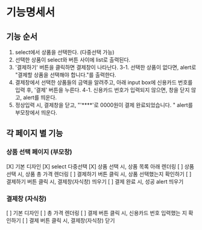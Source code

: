 # 기능명세서

## 기능 순서
1. select에서 상품을 선택한다. (다중선택 가능)
2. 선택한 상품이 select와 버튼 사이에 list로 출력된다.
3. '결제하기' 버튼을 클릭하면 결제창이 나타난다.
    3-1. 선택한 상품이 없다면, alert로 "결제할 상품을 선택해야 합니다."를 출력한다.
4. 결제창에서 선택한 상품들의 금액을 알려주고, 아래 input box에 신용카드 번호를 입력 후, '결제' 버튼을 누른다.
    4-1. 신용카드 번호가 입력되지 않으면, 창을 닫지 않고, alert를 띄운다.
5. 정상입력 시, 결제창을 닫고, "'****'로 0000원이 결제 완료되었습니다. " alert를 부모창에서 띄운다.

## 각 페이지 별 기능
### 상품 선택 페이지 (부모창)
[X] 기본 디자인
[X] select 다중선택
[X] 상품 선택 시, 상품 목록 아래 렌더링
[ ] 상품 선택 시, 상품 총 가격 렌더링
[ ] 결제하기 버튼 클릭 시, 상품 선택했는지 확인하기
[ ] 결제하기 버튼 클릭 시, 결제창(자식창) 띄우기
[ ] 결제 완료 시, 성공 alert 띄우기

### 결제창 (자식창)
[ ] 기본 디자인
[ ] 총 가격 렌더링
[ ] 결제 버튼 클릭 시, 신용카드 번호 입력했는 지 확인하기
[ ] 결제 버튼 클릭 시, 결제창(자식창) 닫기
